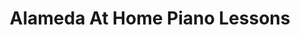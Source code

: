 ---
title: "Alameda At Home Piano Lessons"
url: /denver/alameda-at-home-piano-lessons/
shop: Musik
---
